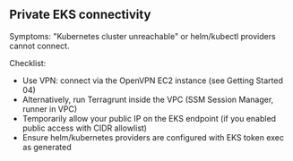 ## Private EKS connectivity

Symptoms: "Kubernetes cluster unreachable" or helm/kubectl providers cannot connect.

Checklist:
- Use VPN: connect via the OpenVPN EC2 instance (see Getting Started 04)
- Alternatively, run Terragrunt inside the VPC (SSM Session Manager, runner in VPC)
- Temporarily allow your public IP on the EKS endpoint (if you enabled public access with CIDR allowlist)
- Ensure helm/kubernetes providers are configured with EKS token exec as generated
